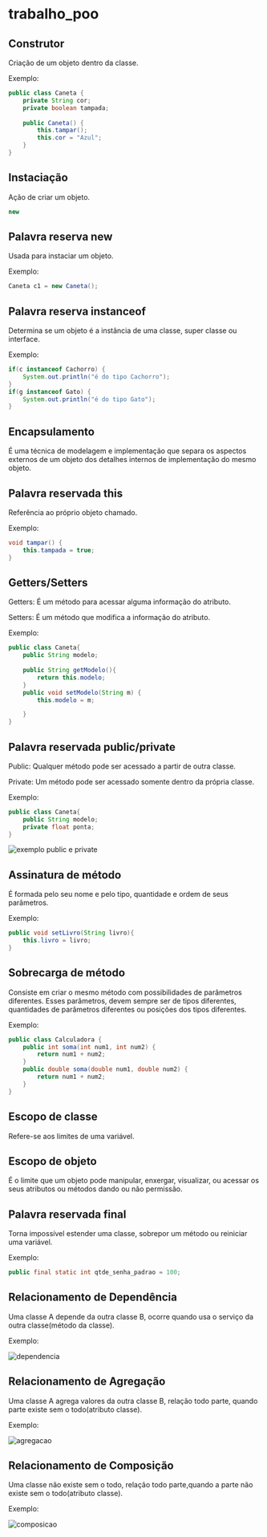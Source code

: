# trabalho_poo
## Construtor

Criação de um objeto dentro da classe.

Exemplo:

```java
public class Caneta {
	private String cor;
	private boolean tampada;
	
	public Caneta() {
		this.tampar();
		this.cor = "Azul";
	}
}
```
## Instaciação
 
 Ação de criar um objeto.
 
 ```java
 new
 ```
 ## Palavra reserva new
 
 Usada para instaciar um objeto.
 
 Exemplo:
 
 ```java
 Caneta c1 = new Caneta();
```
## Palavra reserva instanceof

Determina se um objeto é a instância de uma classe, super classe ou interface.

Exemplo:

```java
if(c instanceof Cachorro) {
	System.out.println("é do tipo Cachorro");  
}
if(g instanceof Gato) {
	System.out.println("é do tipo Gato");
}
```
## Encapsulamento

É uma técnica de modelagem e implementação que separa os aspectos externos de um objeto dos detalhes internos de implementação do mesmo objeto. 

## Palavra reservada this

Referência ao próprio objeto chamado.

Exemplo:

```java
void tampar() {
	this.tampada = true;
}
```
## Getters/Setters

Getters: É um método para acessar alguma informação do atributo. 

Setters: É um método que modifica a informação do atributo.

Exemplo:

```java
public class Caneta{
	public String modelo;
	
	public String getModelo(){
		return this.modelo;
	}
	public void setModelo(String m) {
		this.modelo = m;

	}
}
```
## Palavra reservada public/private

Public: Qualquer método pode ser acessado a partir de outra classe.

Private: Um método pode ser acessado somente dentro da própria classe.

Exemplo:

```java
public class Caneta{
	public String modelo;
	private float ponta;
}
```
![exemplo public e private](https://user-images.githubusercontent.com/40281699/41544742-d6889ec4-72ef-11e8-8367-ba9bcf88dc0b.PNG)

## Assinatura de método

É formada pelo seu nome e pelo tipo, quantidade e ordem de seus parâmetros. 

Exemplo:

```java
public void setLivro(String livro){
	this.livro = livro;
}
```

## Sobrecarga de método

Consiste em criar o mesmo método com possibilidades de parâmetros diferentes. Esses parâmetros, devem sempre ser de tipos diferentes, quantidades de parâmetros diferentes ou posições dos tipos diferentes.

Exemplo:

```java
public class Calculadora {
	public int soma(int num1, int num2) {
		return num1 + num2;
	}
	public double soma(double num1, double num2) {
		return num1 + num2;
	}
}
```
## Escopo de classe

Refere-se aos limites de uma variável.

## Escopo de objeto

É o limite que um objeto pode manipular, enxergar, visualizar, ou acessar os seus atributos ou métodos dando ou não permissão.

## Palavra reservada final

Torna impossível estender uma classe, sobrepor um método ou reiniciar uma variável.

Exemplo:

```java
public final static int qtde_senha_padrao = 100;
```

## Relacionamento de Dependência

Uma classe A depende da outra classe B, ocorre quando usa o serviço da outra classe(método da classe).

Exemplo:

![dependencia](https://user-images.githubusercontent.com/40281699/41542345-1bf1d4ee-72eb-11e8-89ba-8e5ca737d525.PNG)

## Relacionamento de Agregação

Uma classe A agrega valores da outra classe B, relação todo parte, quando parte existe sem o todo(atributo classe).

Exemplo:

![agregacao](https://user-images.githubusercontent.com/40281699/41540458-b5768dd0-72e6-11e8-89b8-287c9f0ba842.PNG)


## Relacionamento de Composição

Uma classe não existe sem o todo, relação todo parte,quando a parte não existe sem o todo(atributo classe).	

Exemplo:

![composicao](https://user-images.githubusercontent.com/40281699/41564452-30e0b0d0-7329-11e8-84c2-1868a653eb3d.PNG)


